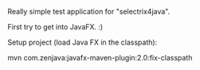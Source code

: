 Really simple test application for "selectrix4java".

First try to get into JavaFX. :)

Setup project (load Java FX in the classpath):

mvn com.zenjava:javafx-maven-plugin:2.0:fix-classpath

